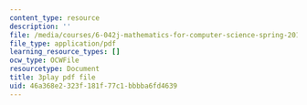 ```yaml
---
content_type: resource
description: ''
file: /media/courses/6-042j-mathematics-for-computer-science-spring-2015/46a368e2323f181f77c1bbbba6fd4639_VuG2JNcRXYg.pdf
file_type: application/pdf
learning_resource_types: []
ocw_type: OCWFile
resourcetype: Document
title: 3play pdf file
uid: 46a368e2-323f-181f-77c1-bbbba6fd4639
---
```

